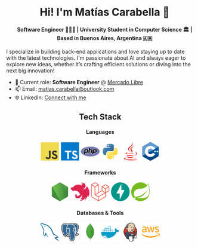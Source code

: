 <div id="user-content-toc">
  <ul align="center" style="list-style: none;">
    <summary>
      <h1>Hi! I'm Matías Carabella 👾</h1>
      <h4>Software Engineer 👨🏻‍💻 | University Student in Computer Science 🏛️ | Based in Buenos Aires, Argentina 🇦🇷</h4>
    </summary>
  </ul>
</div>

I specialize in building back-end applications and love staying up to date with the latest technologies. I'm passionate about AI and always eager to explore new ideas, whether it’s crafting efficient solutions or diving into the next big innovation!

- 🚀 Current role: **Software Engineer** @ [Mercado Libre](https://investor.mercadolibre.com/)
- 📫 Email: [matias.carabella@outlook.com](mailto:matias.carabella@outlook.com)
- 🌐 LinkedIn: [Connect with me](https://linkedin.com/in/matiascarabella)

<div align="center"> 
<h2>Tech Stack</h2> 
<h4>Languages</h4> <a href="https://developer.mozilla.org/en-US/docs/Web/JavaScript"><img src="https://github.com/devicons/devicon/blob/master/icons/javascript/javascript-original.svg" height="50" alt="javascript" /></a> <a href="https://www.typescriptlang.org/"><img src="https://github.com/devicons/devicon/blob/master/icons/typescript/typescript-original.svg" height="50" alt="typescript" /></a> <a href="https://www.php.net/"><img src="https://github.com/devicons/devicon/blob/master/icons/php/php-original.svg" height="50" alt="php" /></a> <a href="https://www.python.org/"><img src="https://github.com/devicons/devicon/blob/master/icons/python/python-original.svg" height="50" alt="python" /></a> <a href="https://www.java.com/"><img src="https://github.com/devicons/devicon/blob/master/icons/java/java-plain.svg" height="50" alt="java" /></a> <a href="https://www.cplusplus.com/"><img src="https://github.com/devicons/devicon/blob/master/icons/cplusplus/cplusplus-original.svg" height="50" alt="cplusplus" /></a> 
<h4>Frameworks</h4> <a href="https://nodejs.org/"><img src="https://github.com/devicons/devicon/blob/master/icons/nodejs/nodejs-original.svg" height="50" alt="nodejs" /></a> <a href="https://nestjs.com/"><img src="https://github.com/devicons/devicon/blob/master/icons/nestjs/nestjs-original.svg" height="50" alt="nestjs" /></a> <a href="https://laravel.com/"><img src="https://github.com/devicons/devicon/blob/master/icons/laravel/laravel-original.svg" height="50" alt="laravel" /></a> <a href="https://fastapi.tiangolo.com/"><img src="https://github.com/devicons/devicon/blob/master/icons/fastapi/fastapi-original.svg" height="50" alt="fastapi" /></a> <a href="https://spring.io/"><img src="https://github.com/devicons/devicon/blob/master/icons/spring/spring-original.svg" height="50" alt="spring" /></a> <h4>Databases & Tools</h4> <a href="https://www.mysql.com/"><img src="https://github.com/devicons/devicon/blob/master/icons/mysql/mysql-original.svg" height="50" alt="mysql" /></a> <a href="https://www.postgresql.org/"><img src="https://github.com/devicons/devicon/blob/master/icons/postgresql/postgresql-original.svg" height="50" alt="postgres" /></a> <a href="https://www.mongodb.com/"><img src="https://github.com/devicons/devicon/blob/master/icons/mongodb/mongodb-original.svg" height="50" alt="mongodb" /></a> <a href="https://www.docker.com/"><img src="https://github.com/devicons/devicon/blob/master/icons/docker/docker-plain.svg" height="50" alt="docker" /></a> <a href="https://www.jenkins.io/"><img src="https://github.com/devicons/devicon/blob/master/icons/jenkins/jenkins-original.svg" height="50" alt="jenkins" /></a> <a href="https://aws.amazon.com/"><img src="https://github.com/devicons/devicon/blob/master/icons/amazonwebservices/amazonwebservices-plain-wordmark.svg" height="50" alt="aws" /></a> </div>
